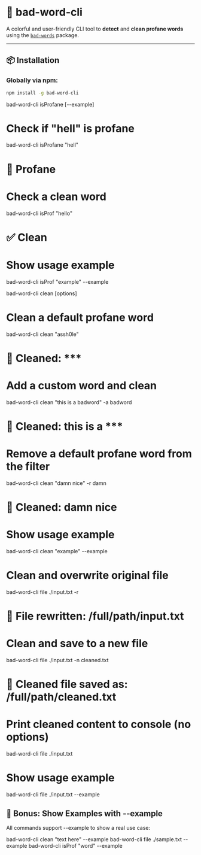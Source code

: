 # 🧼 bad-word-cli

A colorful and user-friendly CLI tool to **detect** and **clean profane words** using the [`bad-words`](https://www.npmjs.com/package/bad-words) package.

---

## 📦 Installation

### Globally via npm:

```bash
npm install -g bad-word-cli
```

bad-word-cli isProfane <string> [--example]

# Check if "hell" is profane

bad-word-cli isProfane "hell"

# 🚫 Profane

# Check a clean word

bad-word-cli isProf "hello"

# ✅ Clean

# Show usage example

bad-word-cli isProf "example" --example

bad-word-cli clean <string> [options]

# Clean a default profane word

bad-word-cli clean "assh0le"

# 🧼 Cleaned: **\*\*\***

# Add a custom word and clean

bad-word-cli clean "this is a badword" -a badword

# 🧼 Cleaned: this is a **\*\*\***

# Remove a default profane word from the filter

bad-word-cli clean "damn nice" -r damn

# 🧼 Cleaned: damn nice

# Show usage example

bad-word-cli clean "example" --example

# Clean and overwrite original file

bad-word-cli file ./input.txt -r

# 🔁 File rewritten: /full/path/input.txt

# Clean and save to a new file

bad-word-cli file ./input.txt -n cleaned.txt

# 📄 Cleaned file saved as: /full/path/cleaned.txt

# Print cleaned content to console (no options)

bad-word-cli file ./input.txt

# Show usage example

bad-word-cli file ./input.txt --example

## 🧪 Bonus: Show Examples with --example

All commands support --example to show a real use case:

bad-word-cli clean "text here" --example
bad-word-cli file ./sample.txt --example
bad-word-cli isProf "word" --example
